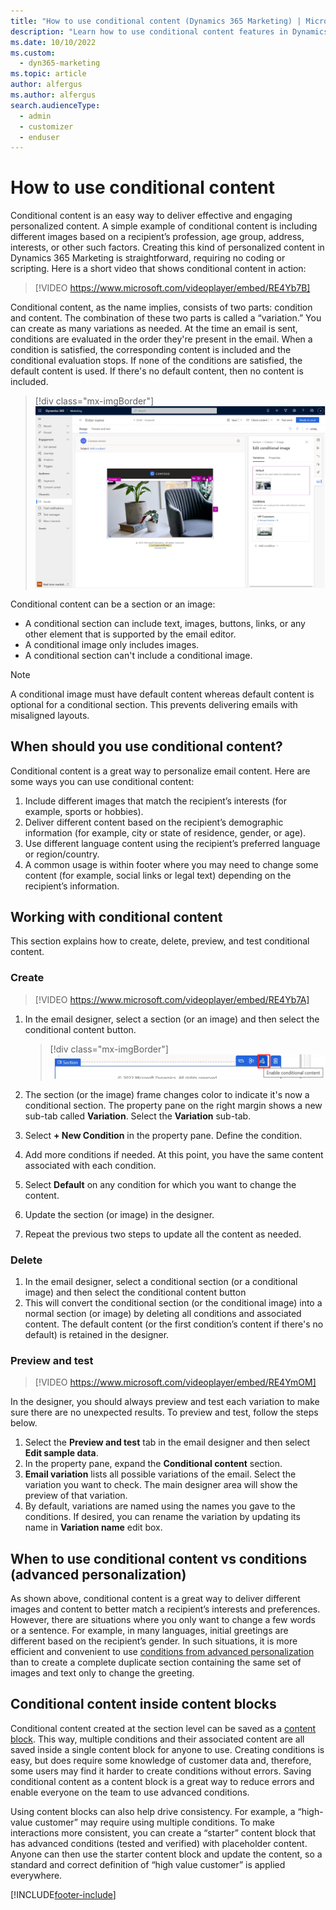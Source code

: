```yaml
---
title: "How to use conditional content (Dynamics 365 Marketing) | Microsoft Docs"
description: "Learn how to use conditional content features in Dynamics 365 Marketing."
ms.date: 10/10/2022
ms.custom: 
  - dyn365-marketing
ms.topic: article
author: alfergus
ms.author: alfergus
search.audienceType: 
  - admin
  - customizer
  - enduser
---
```


# How to use conditional content

Conditional content is an easy way to deliver effective and engaging personalized content. A simple example of conditional content is including different images based on a recipient’s profession, age group, address, interests, or other such factors. Creating this kind of personalized content in Dynamics 365 Marketing is straightforward, requiring no coding or scripting. Here is a short video that shows conditional content in action:

> [!VIDEO https://www.microsoft.com/videoplayer/embed/RE4Yb7B]

Conditional content, as the name implies, consists of two parts: condition and content. The combination of these two parts is called a “variation.” You can create as many variations as needed. At the time an email is sent, conditions are evaluated in the order they're present in the email. When a condition is satisfied, the corresponding content is included and the conditional evaluation stops. If none of the conditions are satisfied, the default content is used. If there's no default content, then no content is included.

> [!div class="mx-imgBorder"]
> ![Conditional content screenshot.](media/conditional-content-screenshot.png "Conditional content screenshot")

Conditional content can be a section or an image:

- A conditional section can include text, images, buttons, links, or any other element that is supported by the email editor.
- A conditional image only includes images.
- A conditional section can't include a conditional image.

> [!NOTE]
> A conditional image must have default content whereas default content is optional for a conditional section. This prevents delivering emails with misaligned layouts.

## When should you use conditional content?

Conditional content is a great way to personalize email content. Here are some ways you can use conditional content:

1. Include different images that match the recipient’s interests (for example, sports or hobbies).
1. Deliver different content based on the recipient’s demographic information (for example, city or state of residence, gender, or age).
1. Use different language content using the recipient’s preferred language or region/country.
1. A common usage is within footer where you may need to change some content (for example, social links or legal text) depending on the recipient’s information.

## Working with conditional content

This section explains how to create, delete, preview, and test conditional content.

### Create

> [!VIDEO https://www.microsoft.com/videoplayer/embed/RE4Yb7A]

1. In the email designer, select a section (or an image) and then select the conditional content button.

    > [!div class="mx-imgBorder"]
    > ![Screenshot of the conditional content button.](media/conditional-content-button.png "Screenshot of the conditional content button")

1. The section (or the image) frame changes color to indicate it's now a conditional section. The property pane on the right margin shows a new sub-tab called **Variation**. Select the **Variation** sub-tab.
1. Select **+ New Condition** in the property pane. Define the condition.
1. Add more conditions if needed. At this point, you have the same content associated with each condition.
1. Select **Default** on any condition for which you want to change the content.
1. Update the section (or image) in the designer.
1. Repeat the previous two steps to update all the content as needed.

### Delete

1. In the email designer, select a conditional section (or a conditional image) and then select the conditional content button
1. This will convert the conditional section (or the conditional image) into a normal section (or image) by deleting all conditions and associated content. The default content (or the first condition’s content if there's no default) is retained in the designer.

### Preview and test

> [!VIDEO https://www.microsoft.com/videoplayer/embed/RE4YmOM]

In the designer, you should always preview and test each variation to make sure there are no unexpected results. To preview and test, follow the steps below.

1. Select the **Preview and test** tab in the email designer and then select **Edit sample data**.
1. In the property pane, expand the **Conditional content** section.
1. **Email variation** lists all possible variations of the email. Select the variation you want to check. The main designer area will show the preview of that variation.
1. By default, variations are named using the names you gave to the conditions. If desired, you can rename the variation by updating its name in **Variation name** edit box.

## When to use conditional content vs conditions (advanced personalization)

As shown above, conditional content is a great way to deliver different images and content to better match a recipient’s interests and preferences. However, there are situations where you only want to change a few words or a sentence. For example, in many languages, initial greetings are different based on the recipient’s gender. In such situations, it is more efficient and convenient to use [conditions from advanced personalization](real-time-marketing-personalize-inline-conditions.md) than to create a complete duplicate section containing the same set of images and text only to change the greeting.

## Conditional content inside content blocks

Conditional content created at the section level can be saved as a [content block](content-blocks.md). This way, multiple conditions and their associated content are all saved inside a single content block for anyone to use. Creating conditions is easy, but does require some knowledge of customer data and, therefore, some users may find it harder to create conditions without errors. Saving conditional content as a content block is a great way to reduce errors and enable everyone on the team to use advanced conditions.

Using content blocks can also help drive consistency. For example, a “high-value customer” may require using multiple conditions. To make interactions more consistent, you can create a “starter” content block that has advanced conditions (tested and verified) with placeholder content. Anyone can then use the starter content block and update the content, so a standard and correct definition of “high value customer” is applied everywhere.

[!INCLUDE[footer-include](../includes/footer-banner.md)]
